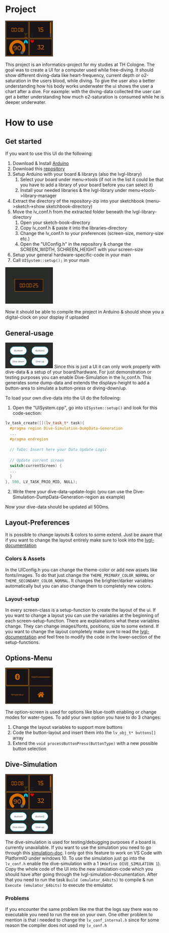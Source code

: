 # Project
<img src="Images/project.png" width=30%\>

This project is an informatics-project for my studies at TH Cologne.
The goal was to create a UI for a computer used while free-diving.
It should show different diving-data like heart-frequency, current depth or o2-saturation in the users blood, while diving.
To give the user also a better understanding how his body works underwater the ui shows the user a chart after a dive.
For eaxmple: with the diving-data collected the user can get a better understanding how much o2-saturation is consumed while he is deeper underwater.

# How to use
## Get started
If you want to use this UI do the following:
1. Download & Install [Arduino](https://www.arduino.cc/en/software)
2. Download this [repository](https://github.com/ShadeForge/UI-Dive-Computer/archive/main.zip)
3. Setup Arduino with your board & librarys (also the lvgl-library)
   1. Select your board under menu->tools (if not in the list it could be that you have to add a library of your board before you can select it)
   2. Install your needed libraries & the lvgl-library under menu->tools->library-manager
4. Extract the directory of the repository-zip into your sketchbook (menu->sketch->show sketchbook-directory)
5. Move the lv_conf.h from the extracted folder beneath the lvgl-library-directory
   1. Open your sketch-book-directory
   2. Copy lv_conf.h & paste it into the libraries-directory
   3. Change the lv_conf.h to your preferences (screen-size, memory-size etc.)
   4. Open the "UIConfig.h" in the repository & change the SCREEN_WIDTH, SCHREEN_HEIGHT with your screen-size
6. Setup your general hardware-specific-code in your main
7. Call ```UISystem::setup();``` in your main

<img src="Images/digital-clock.png" width=30%\>

Now it should be able to compile the project in Arduino & should show you a digital-clock on your display if uploaded

## General-usage
<img src="Images/general-usage.png" width=30%\>
Since this is just a UI it can only work properly with dive-data & a setup of your board/hardware.
For just demonstration or testing purposes you can enable Dive-Simulation in the lv_conf.h.
This generates some dump-data and extends the displays-height to add a button-area to simulate a button-press or diving-down/up.

To load your own dive-data into the UI do the following:
1. Open the "UISystem.cpp", go into ```UISystem::setup()``` and look for this code-section:
```c++
lv_task_create([](lv_task_t* task){
  #pragma region Dive-Simulation-DumpData-Generation
  ...  
  #pragma endregion

  // ToDo: Insert here your Data Update Logic

  // Update current screen
  switch(currentScreen) {
  ...    
  }
}, 500, LV_TASK_PRIO_MID, NULL);
```
2. Write there your dive-data-update-logic (you can use the Dive-Simulation-DumpData-Generation-region as example)

Now your dive-data should be updated all 500ms.

## Layout-Preferences
It is possible to change layouts & colors to some extend.
Just be aware that if you want to change the layout entirely make sure to look into the [lvgl-documentation](https://docs.lvgl.io/latest/en/html/)

### Colors & Assets
In the UIConfig.h you can change the theme-color or add new assets like fonts/images.
To do that just change the ```THEME_PRIMARY_COLOR_NORMAL``` or ```THEME_SECONDARY_COLOR_NORMAL```.
It changes the brighter/darker variables automatically but you can also change them to completely new colors.

### Layout-setup
In every screen-class is a setup-function to create the layout of the ui.
If you want to change a layout you can use the variables at the beginning of each screen-setup-function.
There are explainations what these variables change.
They can change images/fonts, positions, size to some extend.
If you want to change the layout completely make sure to read the [lvgl-documentation](https://docs.lvgl.io/latest/en/html/)
and feel free to modify the code in the lower-section of the setup-functions.

## Options-Menu
<img src="Images/option-menu.png" width=30%\>

The option-screen is used for options like blue-tooth enabling or change modes for water-types.
To add your own option you have to do 3 changes:

1. Change the layout variables to support more buttons
2. Code the button-layout and insert them into the ```lv_obj_t* buttons[]``` array
3. Extend the ```void processButtonPress(ButtonType)``` with a new possible button selection

## Dive-Simulation
<img src="Images/dive-simulation.png" width=30%\>

The dive-simulation is used for testing/debugging purposes if a board is currently unavailable.
If you want to use the simulation you need to go through this [simulation-doc](https://docs.lvgl.io/latest/en/html/get-started/pc-simulator.html).
I only got this feature to work on VS Code with PlatformIO under windows 10.
To use the simulation just go into the ```lv_conf.h``` enable the dive-simulation with a 1
 (```#define DIVE_SIMULATION 1```). Copy the whole code of the UI into the new simulation-code which you should have after going through the lvgl-simulation-documentation.
After that you need to run the task ```Build (emulator_64bits)``` to compile & run ```Execute (emulator_64bits)``` to execute the emulator.

### Problems
If you encounter the same problem like me that the logs say there was no executable you need to run the exe on your own.
One other problem to mention is that i needed to change the ```lv_conf_internal.h``` since for some reason the compiler does not used my ```lv_conf.h```
